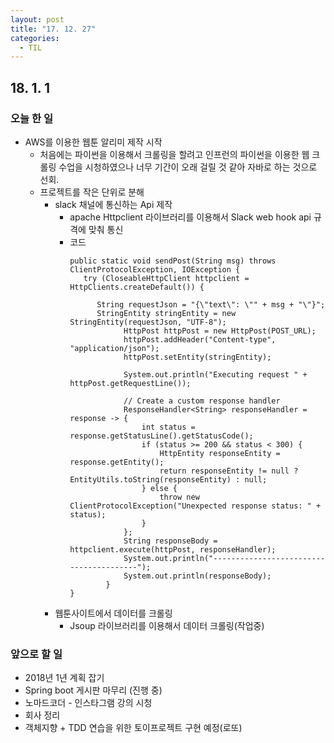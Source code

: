 ```yaml
---
layout: post
title: "17. 12. 27"
categories:
  - TIL
---
```


## 18. 1. 1

### 오늘 한 일
  - AWS를 이용한 웹툰 알리미 제작 시작
    - 처음에는 파이썬을 이용해서 크롤링을 할려고 인프런의 파이썬을 이용한 웹 크롤링 수업을 시청하였으나 너무 기간이 오래 걸릴 것 같아 자바로 하는 것으로 선회.
    - 프로젝트를 작은 단위로 분해
      - slack 채널에 통신하는 Api 제작
        - apache Httpclient 라이브러리를 이용해서 Slack web hook api 규격에 맞춰 통신
        - 코드
            ```
            public static void sendPost(String msg) throws ClientProtocolException, IOException {
               try (CloseableHttpClient httpclient = HttpClients.createDefault()) {

                  String requestJson = "{\"text\": \"" + msg + "\"}";
                  StringEntity stringEntity = new StringEntity(requestJson, "UTF-8");
                        HttpPost httpPost = new HttpPost(POST_URL);
                        httpPost.addHeader("Content-type", "application/json");
                        httpPost.setEntity(stringEntity);

                        System.out.println("Executing request " + httpPost.getRequestLine());

                        // Create a custom response handler
                        ResponseHandler<String> responseHandler = response -> {
                            int status = response.getStatusLine().getStatusCode();
                            if (status >= 200 && status < 300) {
                                HttpEntity responseEntity = response.getEntity();
                                return responseEntity != null ? EntityUtils.toString(responseEntity) : null;
                            } else {
                                throw new ClientProtocolException("Unexpected response status: " + status);
                            }
                        };
                        String responseBody = httpclient.execute(httpPost, responseHandler);
                        System.out.println("----------------------------------------");
                        System.out.println(responseBody);
                    }
            }
            ```
      - 웹툰사이트에서 데이터를 크롤링
        - Jsoup 라이브러리를 이용해서 데이터 크롤링(작업중)


### 앞으로 할 일
- 2018년 1년 계획 잡기
-	Spring boot 게시판 마무리 (진행 중)
-	노마드코더 - 인스타그램 강의 시청
-	회사 정리
-	객체지향 + TDD 연습을 위한 토이프로젝트 구현 예정(로또)
